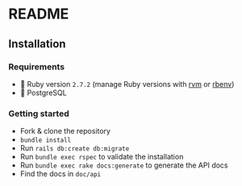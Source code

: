 # README

## Installation

### Requirements

- :gem: Ruby version `2.7.2` (manage Ruby versions with [rvm](https://rvm.io/) or [rbenv](https://github.com/rbenv/rbenv))
- :elephant: PostgreSQL

### Getting started

- Fork & clone the repository
- `bundle install`
- Run `rails db:create db:migrate`
- Run `bundle exec rspec` to validate the installation
- Run `bundle exec rake docs:generate` to generate the API docs
- Find the docs in `doc/api`
